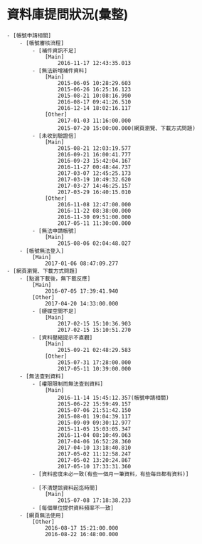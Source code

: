 # 資料庫提問狀況(彙整)
<!-- MarkdownTOC -->
	- [帳號申請相關]
		- [帳號審核流程]
			- [補件資訊不足]
				[Main]
					2016-11-17 12:43:35.013
			- [無法新增補件資料]
				[Main]
					2015-06-05 10:28:29.603
					2015-06-26 16:25:16.123
					2015-08-21 10:08:16.990
					2016-08-17 09:41:26.510
					2016-12-14 18:02:16.117
				[Other]
					2017-01-03 11:16:00.000
					2015-07-20 15:00:00.000(網頁瀏覽、下載方式問題)
			- [未收到驗證信]
				[Main]
					2015-08-21 12:03:19.577
					2016-09-21 16:00:41.777
					2016-09-23 15:42:04.167
					2016-11-27 00:48:44.737
					2017-03-07 12:45:25.173
					2017-03-19 10:49:32.620
					2017-03-27 14:46:25.157
					2017-03-29 16:40:15.010
				[Other]
					2016-11-08 12:47:00.000
					2016-11-22 08:38:00.000
					2016-11-30 09:51:00.000
					2017-05-11 11:30:00.000
			- [無法申請帳號]
				[Main]
					2015-08-06 02:04:48.027
		- [帳號無法登入]
			[Main]
				2017-01-06 08:47:09.277
	- [網頁瀏覽、下載方式問題]
		- [點選下載後，無下載反應]
			[Main]
				2016-07-05 17:39:41.940
			[Other]
				2017-04-20 14:33:00.000
			- [硬碟空間不足]
				[Main]
					2017-02-15 15:10:36.903
					2017-02-15 15:10:51.270
			- [資料壓縮提示不直觀]
				[Main]
					2015-09-21 02:48:29.583
				[Other]
					2015-07-31 17:28:00.000
					2017-05-11 10:39:00.000
		- [無法查到資料]
			- [權限限制而無法查到資料]
				[Main]
					2016-11-14 15:45:12.357(帳號申請相關)
					2015-06-22 15:59:49.157
					2015-07-06 21:51:42.150
					2015-08-01 19:04:39.117
					2015-09-09 09:30:12.977
					2015-11-05 15:03:05.347
					2016-11-04 08:10:49.063
					2017-04-06 16:52:28.360
					2017-04-10 13:18:40.810
					2017-05-02 11:12:58.247
					2017-05-02 13:20:24.867
					2017-05-10 17:33:31.360
			- [資料密度未必一致(有些一個月一筆資料，有些每日都有資料)]

			- [不清楚該資料起迄時間]
				[Main]
					2015-07-08 17:18:38.233
			- [每個單位提供資料頻率不一致]
		- [網頁無法使用]
			[Other]
				2016-08-17 15:21:00.000
				2016-08-22 16:48:00.000
<!-- /MarkdownTOC -->

